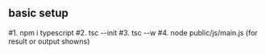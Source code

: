 ## basic setup

#1. npm i typescript
#2. tsc --init
#3. tsc --w
#4. node public/js/main.js (for result or output showns)
